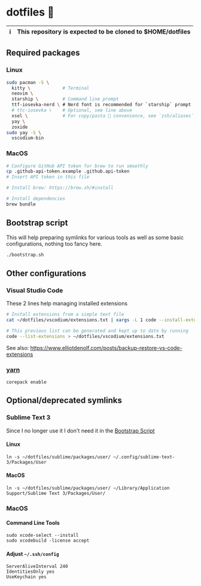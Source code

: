 # dotfiles 📜

| ℹ️ | This repository is expected to be cloned to $HOME/dotfiles |
| - | :--------------------------------------------------------- |

## Required packages

### Linux

```sh
sudo pacman -S \
  kitty \            # Terminal
  neovim \
  starship \         # Command line prompt
  ttf-iosevka-nerd \ # Nerd font is recommended for `starship` prompt
  # ttc-iosevka \    # Optional, see line above
  xsel \             # For copy/pasta 🍝 convenience, see `zsh/aliases`
  yay \
  zoxide
sudo yay -S \
  vscodium-bin
```

### MacOS

```sh
# Configure GitHub API token for brew to run smoothly
cp .github-api-token.example .github.api-token
# Insert API token in this file

# Install brew: https://brew.sh/#install

# Install dependencies
brew bundle
```

## Bootstrap script

This will help preparing symlinks for various tools as well as some basic configurations, nothing too fancy here.

```sh
./bootstrap.sh
```

## Other configurations

### Visual Studio Code

These 2 lines help managing installed extensions

```sh
# Install extensions from a simple text file
cat ~/dotfiles/vscodium/extensions.txt | xargs -L 1 code --install-extension

# This previous list can be generated and kept up to date by running
code --list-extensions > ~/dotfiles/vscodium/extensions.txt
```
See also: https://www.elliotdenolf.com/posts/backup-restore-vs-code-extensions

### [yarn](https://yarnpkg.com/getting-started/install)

```
corepack enable
```

## Optional/deprecated symlinks

### Sublime Text 3

Since I no longer use it I don't need it in the [Bootstrap Script](#Bootstrap-script)

#### Linux

```
ln -s ~/dotfiles/sublime/packages/user/ ~/.config/sublime-text-3/Packages/User
```

#### MacOS

```
ln -s ~/dotfiles/sublime/packages/user/ ~/Library/Application Support/Sublime Text 3/Packages/User/
```

### MacOS

#### Command Line Tools

```
sudo xcode-select --install
sudo xcodebuild -license accept
```

#### Adjust `~/.ssh/config`

```
ServerAliveInterval 240
IdentitiesOnly yes
UseKeychain yes
```

